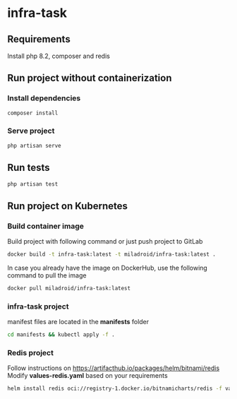 # infra-task

## Requirements
Install php 8.2, composer and redis

## Run project without containerization
### Install dependencies
```bash
composer install
```
### Serve project
```bash
php artisan serve
```
## Run tests
```bash
php artisan test
```


## Run project on Kubernetes
### Build container image
Build project with following command or just push project to GitLab
```bash
docker build -t infra-task:latest -t miladroid/infra-task:latest .
```
In case you already have the image on DockerHub, use the following command to pull the image
```bash
docker pull miladroid/infra-task:latest
```
### infra-task project
manifest files are located in the **manifests** folder
```bash
cd manifests && kubectl apply -f .
```
### Redis project
Follow instructions on https://artifacthub.io/packages/helm/bitnami/redis
Modify **values-redis.yaml** based on your requirements
```bash
helm install redis oci://registry-1.docker.io/bitnamicharts/redis -f values-redis.yaml
```
